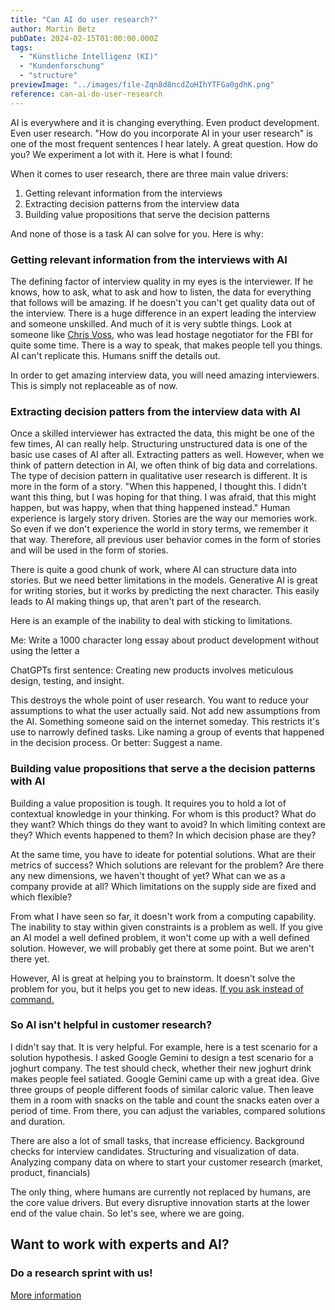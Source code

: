 ```yaml
---
title: "Can AI do user research?"
author: Martin Betz
pubDate: 2024-02-15T01:00:00.000Z
tags:
  - "Künstliche Intelligenz (KI)"
  - "Kundenforschung"
  - "structure"
previewImage: "../images/file-Zqn8d8ncdZoHIhYTFGa0gdhK.png"
reference: can-ai-do-user-research
---
```


AI is everywhere and it is changing everything. Even product development. Even user research. "How do you incorporate AI in your user research" is one of the most frequent sentences I hear lately. A great question. How do you? We experiment a lot with it. Here is what I found:

When it comes to user research, there are three main value drivers:

1. Getting relevant information from the interviews
2. Extracting decision patterns from the interview data
3. Building value propositions that serve the decision patterns

And none of those is a task AI can solve for you. Here is why:

### Getting relevant information from the interviews with AI

The defining factor of interview quality in my eyes is the interviewer. If he knows, how to ask, what to ask and how to listen, the data for everything that follows will be amazing. If he doesn't you can't get quality data out of the interview. There is a huge difference in an expert leading the interview and someone unskilled. And much of it is very subtle things. Look at someone like [Chris Voss](https://youtu.be/q8CHXefn7B4?si=GJEv4ZA8p1eWHXrn), who was lead hostage negotiator for the FBI for quite some time. There is a way to speak, that makes people tell you things. AI can't replicate this. Humans sniff the details out.

In order to get amazing interview data, you will need amazing interviewers. This is simply not replaceable as of now.

### Extracting decision patters from the interview data with AI

Once a skilled interviewer has extracted the data, this might be one of the few times, AI can really help. Structuring unstructured data is one of the basic use cases of AI after all. Extracting patters as well. However, when we think of pattern detection in AI, we often think of big data and correlations. The type of decision pattern in qualitative user research is different. It is more in the form of a story. "When this happened, I thought this. I didn't want this thing, but I was hoping for that thing. I was afraid, that this might happen, but was happy, when that thing happened instead." Human experience is largely story driven. Stories are the way our memories work. So even if we don't experience the world in story terms, we remember it that way. Therefore, all previous user behavior comes in the form of stories and will be used in the form of stories.

There is quite a good chunk of work, where AI can structure data into stories. But we need better limitations in the models. Generative AI is great for writing stories, but it works by predicting the next character. This easily leads to AI making things up, that aren't part of the research.

Here is an example of the inability to deal with sticking to limitations.

Me: Write a 1000 character long essay about product development without using the letter a

ChatGPTs first sentence: Creating new products involves meticulous design, testing, and insight.

This destroys the whole point of user research. You want to reduce your assumptions to what the user actually said. Not add new assumptions from the AI. Something someone said on the internet someday. This restricts it's use to narrowly defined tasks. Like naming a group of events that happened in the decision process. Or better: Suggest a name.

### Building value propositions that serve a the decision patterns with AI

Building a value proposition is tough. It requires you to hold a lot of contextual knowledge in your thinking. For whom is this product? What do they want? Which things do they want to avoid? In which limiting context are they? Which events happened to them? In which decision phase are they?

At the same time, you have to ideate for potential solutions. What are their metrics of success? Which solutions are relevant for the problem? Are there any new dimensions, we haven't thought of yet? What can we as a company provide at all? Which limitations on the supply side are fixed and which flexible?

From what I have seen so far, it doesn't work from a computing capability. The inability to stay within given constraints is a problem as well. If you give an AI model a well defined problem, it won't come up with a well defined solution. However, we will probably get there at some point. But we aren't there yet.

However, AI is great at helping you to brainstorm. It doesn't solve the problem for you, but it helps you get to new ideas. [If you ask instead of command.](/en/blog/questioning-artificial-intelligence/)

### So AI isn't helpful in customer research?

I didn't say that. It is very helpful. For example, here is a test scenario for a solution hypothesis. I asked Google Gemini to design a test scenario for a joghurt company. The test should check, whether their new joghurt drink makes people feel satiated. Google Gemini came up with a great idea. Give three groups of people different foods of similar caloric value. Then leave them in a room with snacks on the table and count the snacks eaten over a period of time. From there, you can adjust the variables, compared solutions and duration.

There are also a lot of small tasks, that increase efficiency. Background checks for interview candidates. Structuring and visualization of data. Analyzing company data on where to start your customer research (market, product, financials)

The only thing, where humans are currently not replaced by humans, are the core value drivers. But every disruptive innovation starts at the lower end of the value chain. So let's see, where we are going.



## Want to work with experts and AI?

### Do a research sprint with us!

[More information](/services/jobs-to-be-done-agency/)
